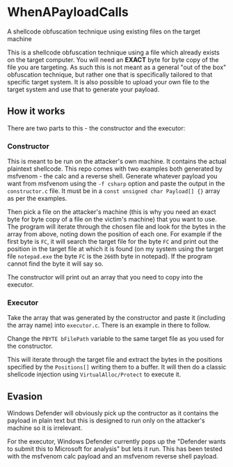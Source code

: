 # WhenAPayloadCalls
A shellcode obfuscation technique using existing files on the target machine

This is a shellcode obfuscation technique using a file which already exists on the target computer. You will need an **EXACT** byte for byte copy of the file you are targeting. As such this is not meant as a general "out of the box" obfuscation technique, but rather one that is specifically tailored to that specific target system. It is also possible to upload your own file to the target system and use that to generate your payload.

## How it works

There are two parts to this - the constructor and the executor:

### Constructor
This is meant to be run on the attacker's own machine. It contains the actual plaintext shellcode. This repo comes with two examples both generated by msfvenom - the calc and a reverse shell. Generate whatever payload you want from msfvenom using the `-f csharp` option and paste the output in the `constructor.c` file. It must be in a `const unsigned char Payload[] {}` array as per the examples.

Then pick a file on the attacker's machine (this is why you need an exact byte for byte copy of a file on the victim's machine) that you want to use. The program will iterate through the chosen file and look for the bytes in the array from above, noting down the position of each one. For example if the first byte is `FC`, it will search the target file for the byte `FC` and print out the position in the target file at which it is found (on my system using the target file `notepad.exe` the byte `FC` is the `266`th byte in notepad). If the program cannot find the byte it will say so.

The constructor will print out an array that you need to copy into the executor.

### Executor
Take the array that was generated by the constructor and paste it (including the array name) into `executor.c`. There is an example in there to follow.

Change the `PBYTE bFilePath` variable to the same target file as you used for the constructor.

This will iterate through the target file and extract the bytes in the positions specified by the `Positions[]` writing them to a buffer. It will then do a classic shellcode injection using `VirtualAlloc/Protect` to execute it.

## Evasion
Windows Defender will obviously pick up the contructor as it contains the payload in plain text but this is designed to run only on the attacker's machine so it is irrelevant.

For the executor, Windows Defender currently pops up the "Defender wants to submit this to Microsoft for analysis" but lets it run. This has been tested with the msfvenom calc payload and an msfvenom reverse shell payload.
